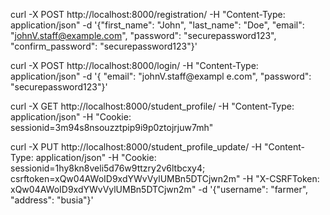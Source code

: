 curl -X POST http://localhost:8000/registration/ -H "Content-Type: application/json" -d '{"first_name": "John", "last_name": "Doe", "email": "johnV.staff@example.com", "password": "securepassword123", "confirm_password": "securepassword123"}'

curl -X POST http://localhost:8000/login/ -H "Content-Type: application/json" -d '{ "email": "johnV.staff@exampl
e.com", "password": "securepassword123"}'

 curl -X GET http://localhost:8000/student_profile/  -H "Content-Type: application/json" -H "Cookie: sessionid=3m94s8nsouzztpip9i9p0ztojrjuw7mh"

 curl -X PUT http://localhost:8000/student_profile_update/     -H "Content-Type: application/json"     -H "Cookie: sessionid=1hy8kn8veli5d76w9ttzry2v6ltbcxy4; csrftoken=xQw04AWoID9xdYWvVylUMBn5DTCjwn2m"     -H "X-CSRFToken: xQw04AWoID9xdYWvVylUMBn5DTCjwn2m"     -d '{"username": "farmer", "address": "busia"}'